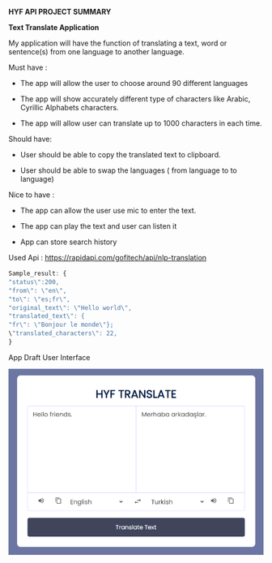 **HYF API PROJECT SUMMARY**

**Text Translate Application**

My application will have the function of translating a text, word or
sentence(s) from one language to another language.

Must have :

-   The app will allow the user to choose around 90 different languages

-   The app will show accurately different type of characters like
    Arabic, Cyrillic Alphabets characters.

-   The app will allow user can translate up to 1000 characters in each
    time.

Should have:

-   User should be able to copy the translated text to clipboard.

-   User should be able to swap the languages ( from language to to
    language)

Nice to have :

-   The app can allow the user use mic to enter the text.

-   The app can play the text and user can listen it

-   App can store search history

Used Api : <https://rapidapi.com/gofitech/api/nlp-translation>


```javascript
Sample_result: {
"status\":200,
"from\": \"en\",
"to\": \"es;fr\",
"original_text\": \"Hello world\",
"translated_text\": {
"fr\": \"Bonjour le monde\"};
\"translated_characters\": 22,
}
```
App Draft User Interface

![](/assets/TranslateApp.png)
